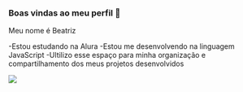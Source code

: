 ### Boas vindas ao meu perfil  🤍

Meu nome é Beatriz 

-Estou estudando na Alura 
-Estou me desenvolvendo na linguagem JavaScript 
-Ultilizo esse espaço para minha organização e compartilhamento dos meus projetos desenvolvidos 


![](https://media.tenor.com/VhDzHxpAoncAAAAM/riverdale-cheryl-blossom.gif)
